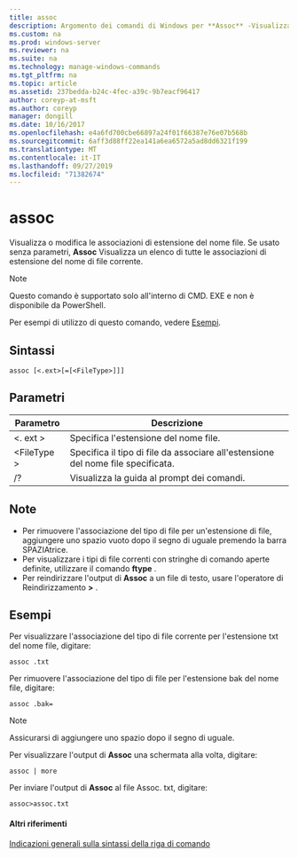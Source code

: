```yaml
---
title: assoc
description: Argomento dei comandi di Windows per **Assoc** -Visualizza o modifica le associazioni dell'estensione di file.
ms.custom: na
ms.prod: windows-server
ms.reviewer: na
ms.suite: na
ms.technology: manage-windows-commands
ms.tgt_pltfrm: na
ms.topic: article
ms.assetid: 237bedda-b24c-4fec-a39c-9b7eacf96417
author: coreyp-at-msft
ms.author: coreyp
manager: dongill
ms.date: 10/16/2017
ms.openlocfilehash: e4a6fd700cbe66897a24f01f66387e76e07b568b
ms.sourcegitcommit: 6aff3d88ff22ea141a6ea6572a5ad8dd6321f199
ms.translationtype: MT
ms.contentlocale: it-IT
ms.lasthandoff: 09/27/2019
ms.locfileid: "71382674"
---
```

# <a name="assoc"></a>assoc



Visualizza o modifica le associazioni di estensione del nome file. Se usato senza parametri, **Assoc** Visualizza un elenco di tutte le associazioni di estensione del nome di file corrente.

> [!NOTE]
> Questo comando è supportato solo all'interno di CMD. EXE e non è disponibile da PowerShell.
>

Per esempi di utilizzo di questo comando, vedere [Esempi](#BKMK_examples).

## <a name="syntax"></a>Sintassi

```
assoc [<.ext>[=[<FileType>]]]
```

## <a name="parameters"></a>Parametri

|Parametro|Descrizione|
|---------|-----------|
|<. ext >|Specifica l'estensione del nome file.|
|\<FileType >|Specifica il tipo di file da associare all'estensione del nome file specificata.|
|/?|Visualizza la guida al prompt dei comandi.|

## <a name="remarks"></a>Note

-   Per rimuovere l'associazione del tipo di file per un'estensione di file, aggiungere uno spazio vuoto dopo il segno di uguale premendo la barra SPAZIAtrice.
-   Per visualizzare i tipi di file correnti con stringhe di comando aperte definite, utilizzare il comando **ftype** .
-   Per reindirizzare l'output di **Assoc** a un file di testo, usare l'operatore di Reindirizzamento **>** .

## <a name="BKMK_examples"></a>Esempi

Per visualizzare l'associazione del tipo di file corrente per l'estensione txt del nome file, digitare:
```
assoc .txt
```
Per rimuovere l'associazione del tipo di file per l'estensione bak del nome file, digitare:
```
assoc .bak= 
```

> [!NOTE]
> Assicurarsi di aggiungere uno spazio dopo il segno di uguale.

Per visualizzare l'output di **Assoc** una schermata alla volta, digitare:
```
assoc | more
```
Per inviare l'output di **Assoc** al file Assoc. txt, digitare:
```
assoc>assoc.txt
```

#### <a name="additional-references"></a>Altri riferimenti

[Indicazioni generali sulla sintassi della riga di comando](command-line-syntax-key.md)
